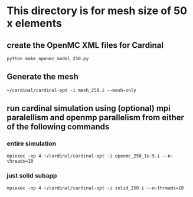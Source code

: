 # This directory is for mesh size of 50 x elements
## create the OpenMC XML files for Cardinal
`python make_openmc_model_250.py`
## Generate the mesh
`~/cardinal/cardinal-opt -i mesh_250.i --mesh-only`
## run cardinal simulation using (optional) mpi paralellism and openmp parallelism from either of the following commands
### entire simulation
`mpiexec -np 4 ~/cardinal/cardinal-opt -i openmc_250_1e-5.i --n-threads=10`
### just solid subapp
`mpiexec -np 4 ~/cardinal/cardinal-opt -i solid_250.i --n-threads=10`
